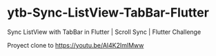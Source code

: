 # ytb-Sync-ListView-TabBar-Flutter
Sync ListView with TabBar in Flutter | Scroll Sync | Flutter Challenge

Proyect clone to https://youtu.be/Al4K2ImlMww